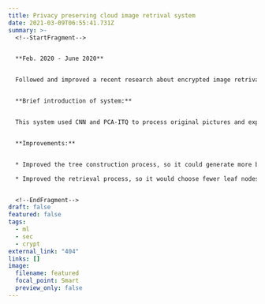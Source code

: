 ```yaml
---
title: Privacy preserving cloud image retrival system
date: 2021-03-09T06:55:41.731Z
summary: >-
  <!--StartFragment-->


  **Feb. 2020 - June 2020**


  Followed and improved a recent research about encrypted image retrival system working on the cloud that could preserve user privacy.


  **Brief introduction of system:**


  This system used CNN and PCA-ITQ to process original pictures and exported their features as short binary strings which cloud represent original features. Then the system would use random matrix to encrypt user request and index tree, use chaos scrambling to encrypt images so the cloud server couldn't analyse user requests, retrival process and statistical law, hence it could protect user privacy.


  **Improvements:**


  * Improved the tree construction process, so it could generate more balanced index trees which could improve accuracy. 

  * Improved the retrieval process, so it would choose fewer leaf nodes and achieve better efficiency.


  <!--EndFragment-->
draft: false
featured: false
tags:
  - ml
  - sec
  - crypt
external_link: "404"
links: []
image:
  filename: featured
  focal_point: Smart
  preview_only: false
---
```

